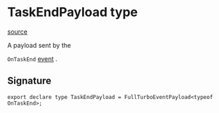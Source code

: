 # TaskEndPayload type

[source](https://developers.meta.com/horizon-worlds/reference/2.0.0/analytics_taskendpayload)

A payload sent by the 

`OnTaskEnd` [event](/horizon-worlds/reference/2.0.0/analytics_turboevents) .

## Signature

```
export declare type TaskEndPayload = FullTurboEventPayload<typeof OnTaskEnd>;
```
